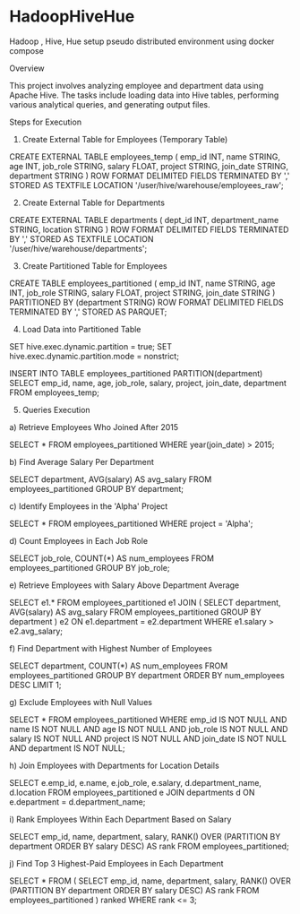 # HadoopHiveHue
Hadoop , Hive, Hue setup pseudo distributed  environment  using docker compose

Overview

This project involves analyzing employee and department data using Apache Hive. The tasks include loading data into Hive tables, performing various analytical queries, and generating output files.


Steps for Execution

1. Create External Table for Employees (Temporary Table)

CREATE EXTERNAL TABLE employees_temp (
    emp_id INT,
    name STRING,
    age INT,
    job_role STRING,
    salary FLOAT,
    project STRING,
    join_date STRING,
    department STRING
)
ROW FORMAT DELIMITED 
FIELDS TERMINATED BY ',' 
STORED AS TEXTFILE 
LOCATION '/user/hive/warehouse/employees_raw';

2. Create External Table for Departments

CREATE EXTERNAL TABLE departments (
    dept_id INT,
    department_name STRING,
    location STRING
)
ROW FORMAT DELIMITED 
FIELDS TERMINATED BY ',' 
STORED AS TEXTFILE 
LOCATION '/user/hive/warehouse/departments';

3. Create Partitioned Table for Employees

CREATE TABLE employees_partitioned (
    emp_id INT,
    name STRING,
    age INT,
    job_role STRING,
    salary FLOAT,
    project STRING,
    join_date STRING
)
PARTITIONED BY (department STRING)
ROW FORMAT DELIMITED 
FIELDS TERMINATED BY ',' 
STORED AS PARQUET;

4. Load Data into Partitioned Table

SET hive.exec.dynamic.partition = true;
SET hive.exec.dynamic.partition.mode = nonstrict;

INSERT INTO TABLE employees_partitioned PARTITION(department)
SELECT emp_id, name, age, job_role, salary, project, join_date, department 
FROM employees_temp;

5. Queries Execution

a) Retrieve Employees Who Joined After 2015

SELECT * FROM employees_partitioned WHERE year(join_date) > 2015;

b) Find Average Salary Per Department

SELECT department, AVG(salary) AS avg_salary 
FROM employees_partitioned 
GROUP BY department;

c) Identify Employees in the 'Alpha' Project

SELECT * FROM employees_partitioned WHERE project = 'Alpha';

d) Count Employees in Each Job Role

SELECT job_role, COUNT(*) AS num_employees 
FROM employees_partitioned 
GROUP BY job_role;

e) Retrieve Employees with Salary Above Department Average

SELECT e1.* 
FROM employees_partitioned e1
JOIN (
    SELECT department, AVG(salary) AS avg_salary 
    FROM employees_partitioned 
    GROUP BY department
) e2
ON e1.department = e2.department
WHERE e1.salary > e2.avg_salary;

f) Find Department with Highest Number of Employees

SELECT department, COUNT(*) AS num_employees 
FROM employees_partitioned 
GROUP BY department
ORDER BY num_employees DESC
LIMIT 1;

g) Exclude Employees with Null Values

SELECT * FROM employees_partitioned 
WHERE emp_id IS NOT NULL 
AND name IS NOT NULL 
AND age IS NOT NULL 
AND job_role IS NOT NULL 
AND salary IS NOT NULL 
AND project IS NOT NULL 
AND join_date IS NOT NULL 
AND department IS NOT NULL;

h) Join Employees with Departments for Location Details

SELECT e.emp_id, e.name, e.job_role, e.salary, d.department_name, d.location 
FROM employees_partitioned e 
JOIN departments d 
ON e.department = d.department_name;

i) Rank Employees Within Each Department Based on Salary

SELECT emp_id, name, department, salary, 
       RANK() OVER (PARTITION BY department ORDER BY salary DESC) AS rank 
FROM employees_partitioned;

j) Find Top 3 Highest-Paid Employees in Each Department

SELECT * FROM (
    SELECT emp_id, name, department, salary,
           RANK() OVER (PARTITION BY department ORDER BY salary DESC) AS rank 
    FROM employees_partitioned
) ranked 
WHERE rank <= 3;
